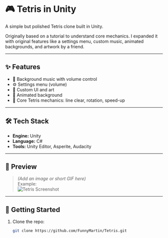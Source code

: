 # 🎮 Tetris in Unity

A simple but polished Tetris clone built in Unity.

Originally based on a tutorial to understand core mechanics. I expanded it with original features like a settings menu, custom music, animated backgrounds, and artwork by a friend.

---

## ✨ Features

- 🎵 Background music with volume control
- ⚙️ Settings menu (volume)
- 🎨 Custom UI and art
- 🌌 Animated background
- 🧩 Core Tetris mechanics: line clear, rotation, speed-up

---

## 🛠️ Tech Stack

- **Engine:** Unity
- **Language:** C#
- **Tools:** Unity Editor, Asperite, Audacity

---

## 📸 Preview

> *(Add an image or short GIF here)*  
> Example:  
> ![Tetris Screenshot](./screenshot.png)

---

## 🚀 Getting Started

1. Clone the repo:
   ```bash
   git clone https://github.com/FunnyMartin/Tetris.git

